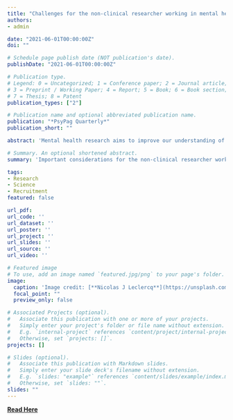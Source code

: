 ```yaml
---
title: "Challenges for the non-clinical researcher working in mental health services"
authors:
- admin

date: "2021-06-01T00:00:00Z"
doi: ""

# Schedule page publish date (NOT publication's date).
publishDate: "2021-06-01T00:00:00Z"

# Publication type.
# Legend: 0 = Uncategorized; 1 = Conference paper; 2 = Journal article;
# 3 = Preprint / Working Paper; 4 = Report; 5 = Book; 6 = Book section;
# 7 = Thesis; 8 = Patent
publication_types: ["2"]

# Publication name and optional abbreviated publication name.
publication: "*PsyPag Quarterly*"
publication_short: ""

abstract: 'Mental health research aims to improve our understanding of illnesses, provide better preventative approaches, enhance diagnosis and treatment strategies, increase our understanding of biological markers of disorders, and progress our knowledge of co-morbidities between physical and mental health. A need exists to engage researchers in undertaking work in this field, however we rarely consider the barriers in place for a non-clinical researcher working in the mental health environment. This article aims to reflect on barriers to conducting research as a non-clinical researcher in a clinical mental health setting and to consider approaches to overcoming these barriers.'

# Summary. An optional shortened abstract.
summary: 'Important considerations for the non-clinical researcher working in NHS Mental Health Services.'

tags:
- Research
- Science
- Recruitment
featured: false

url_pdf: 
url_code: ''
url_dataset: ''
url_poster: ''
url_project: ''
url_slides: ''
url_source: ''
url_video: ''

# Featured image
# To use, add an image named `featured.jpg/png` to your page's folder. 
image:
  caption: 'Image credit: [**Nicolas J Leclercq**](https://unsplash.com/photos/purple-and-pink-heart-shaped-illustration-fbovpZ4GuLg)'
  focal_point: ""
  preview_only: false

# Associated Projects (optional).
#   Associate this publication with one or more of your projects.
#   Simply enter your project's folder or file name without extension.
#   E.g. `internal-project` references `content/project/internal-project/index.md`.
#   Otherwise, set `projects: []`.
projects: []

# Slides (optional).
#   Associate this publication with Markdown slides.
#   Simply enter your slide deck's filename without extension.
#   E.g. `slides: "example"` references `content/slides/example/index.md`.
#   Otherwise, set `slides: ""`.
slides: ""
---
```


**[Read Here](https://explore.bps.org.uk/content/bpspag/1/119/26?implicit-login=true)**